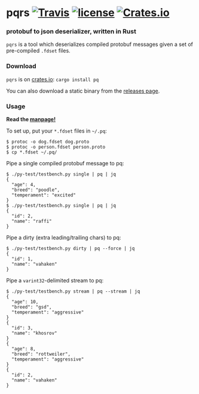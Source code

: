 # pqrs [![Travis](https://img.shields.io/travis/sevagh/pqrs.svg)](https://travis-ci.org/sevagh/pqrs) [![license](https://img.shields.io/github/license/sevagh/pqrs.svg)](https://github.com/sevagh/pqrs/blob/master/LICENSE) [![Crates.io](https://img.shields.io/crates/v/pq.svg)](https://crates.io/crates/pq)

### protobuf to json deserializer, written in Rust

`pqrs` is a tool which deserializes compiled protobuf messages given a set of pre-compiled `.fdset` files.

### Download

`pqrs` is on [crates.io](https://crates.io/crates/pq): `cargo install pq`

You can also download a static binary from the [releases page](https://github.com/sevagh/pqrs/releases).

### Usage

**Read the [manpage!](https://sevagh.github.io/pqrs/)**

To set up, put your `*.fdset` files in `~/.pq`:

```
$ protoc -o dog.fdset dog.proto
$ protoc -o person.fdset person.proto
$ cp *.fdset ~/.pq/
```

Pipe a single compiled protobuf message to pq:

```
$ ./py-test/testbench.py single | pq | jq
{
  "age": 4,
  "breed": "poodle",
  "temperament": "excited"
}
$ ./py-test/testbench.py single | pq | jq
{
  "id": 2,
  "name": "raffi"
}
```

Pipe a dirty (extra leading/trailing chars) to pq:

```
$ ./py-test/testbench.py dirty | pq --force | jq
{
  "id": 1,
  "name": "vahaken"
}
```

Pipe a `varint32`-delimited stream to pq:

```
$ ./py-test/testbench.py stream | pq --stream | jq
{
  "age": 10,
  "breed": "gsd",
  "temperament": "aggressive"
}
{
  "id": 3,
  "name": "khosrov"
}
{
  "age": 8,
  "breed": "rottweiler",
  "temperament": "aggressive"
}
{
  "id": 2,
  "name": "vahaken"
}
```
